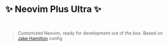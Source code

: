 # ✨ Neovim Plus Ultra ✨

<p>
<!--
	This paragraph is not empty, it contains an em space (UTF-8 8195) on the next line in order
	to create a gap in the page.
-->
  
</p>

> Customized Neovim, ready for development out of the box.
> Based on [Jake Hamilton](https://github.com/jakehamilton/neovim) config
